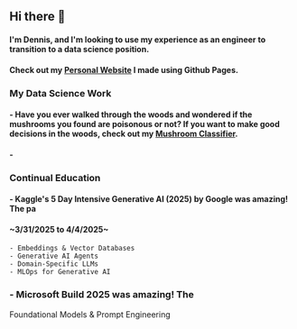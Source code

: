 ## Hi there 👋
#### I'm Dennis, and I'm looking to use my experience as an engineer to transition to a data science position.
#### Check out my [Personal Website](dennis-mott.github.io) I made using Github Pages.

### My Data Science Work
#### - Have you ever walked through the woods and wondered if the mushrooms you found are poisonous or not? If you want to make good decisions in the woods, check out my [Mushroom Classifier](mushroom_classifier.ipynb).

#### - 

### Continual Education

#### - Kaggle's 5 Day Intensive Generative AI (2025) by Google was amazing! The pa
#### ~3/31/2025 to 4/4/2025~
    - Embeddings & Vector Databases
    - Generative AI Agents
    - Domain-Specific LLMs
    - MLOps for Generative AI

### - Microsoft Build 2025 was amazing! The 
Foundational Models & Prompt Engineering



###

